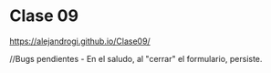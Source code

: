 # Clase 09

https://alejandrogi.github.io/Clase09/

//Bugs pendientes - En el saludo, al "cerrar" el formulario, persiste.
